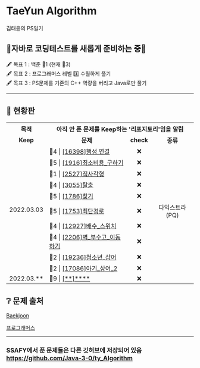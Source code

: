 TaeYun Algorithm
===
김태윤의 PS일기


## 👏자바로 코딩테스트를 새롭게 준비하는 중👏  
🖋 목표 1 : 백준 🥇1  (현재 🥇3)  
🖋 목표 2 : 프로그래머스 레벨 3️⃣ 수월하게 풀기  
🖋 목표 3 : PS문제를 기존의 C++ 역량을 버리고 Java로만 풀기  

* * *
## 🚥 현황판
<table>
  <tr>
    <th colspan="1"><b>목적</b></td>
    <th colspan="3">아직 안 푼 문제를 Keep하는 '리포지토리'임을 알림 </td>
  </tr>
  <tr align="center">
    <td><b>Keep</b></td>
    <td><b>문제</b></td>
    <td><b>check</b></td>
    <td><b>종류</b></td>
  </tr>
  <tr align="center">
    <td rowspan="10" >2022.03.03</td>
    <td align="left">🥇4 | <a href="https://www.acmicpc.net/problem/16398">[16398]행성 연결</a></td>
    <td>❌</td>
    <td></td>
  </tr>
  <tr align="center">
    <td align="left">🥇5 | <a href="https://www.acmicpc.net/problem/1916">[1916]최소비용_구하기</a></td>
    <td>❌</td>
    <td></td>
  </tr>
  <tr align="center">
    <td align="left">🥈1 | <a href="https://www.acmicpc.net/problem/2527">[2527]직사각형</a></td>
    <td>❌</td>
    <td></td>
  </tr>
  <tr align="center">
    <td align="left">🥇4 | <a href="https://www.acmicpc.net/problem/3055">[3055]탈출</a></td>
    <td>❌</td>
    <td></td>
  </tr>
  <tr align="center">
 <td align="left">🧼5 | <a href="https://www.acmicpc.net/problem/1786">[1786]찾기</a></td>
    <td>❌</td>
    <td></td>
  </tr>
  <tr align="center">
    <td align="left">🥇5 | <a href="https://www.acmicpc.net/problem/1753">[1753]최단경로</a></td>
    <td>❌</td>
    <td>다익스트라(PQ)</td>
  </tr>
  <tr align="center">
    <td align="left">🥈4 | <a href="https://www.acmicpc.net/problem/12927">[12927]배수_스위치</a></td>
    <td>❌</td>
    <td></td>
  </tr>
  <tr align="center">
    <td align="left">🥇4 | <a href="https://www.acmicpc.net/problem/2206">[2206]벽_부수고_이동하기</a></td>
    <td>❌</td>
    <td></td>
  </tr>
  <tr align="center">
    <td align="left">🥇2 | <a href="https://www.acmicpc.net/problem/19236">[19236]청소년_상어</a></td>
    <td>❌</td>
    <td></td>
  </tr>
  <tr align="center">
    <td align="left">🥈2 | <a href="https://www.acmicpc.net/problem/17086">[17086]아기_상어_2</a></td>
    <td>❌</td>
    <td></td>
  </tr>
   <tr align="center">
    <td rowspan="10" >2022.03.**</td>
    <td align="left">🥇9 | <a href="https://www.acmicpc.net/problem/1">[**]****</a></td>
    <td>❌</td>
    <td></td>
  </tr>
  
</table>


## ❔ 문제 출처
[Baekjoon](https://www.acmicpc.net/)

[프로그래머스](https://programmers.co.kr/learn/challenges?tab=all_challenges)



* * *
### SSAFY에서 푼 문제들은 다른 깃허브에 저장되어 있음 https://github.com/Java-3-0/ty_Algorithm 
